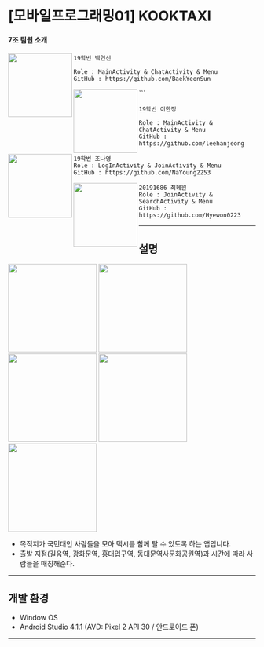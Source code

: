 # [모바일프로그래밍01] KOOKTAXI

#### 7조 팀원 소개

<img align="left" width="130" height="130" src="img/연선.jpeg"></img>
```
19학번 백연선

Role : MainActivity & ChatActivity & Menu
GitHub : https://github.com/BaekYeonSun
```

<img align="left" width="130" height="130" src="img/한정.jpeg"></img>```
```
19학번 이한정

Role : MainActivity & ChatActivity & Menu
GitHub : https://github.com/leehanjeong
```

<img align="left" width="130" height="130" src="img/나영.jpeg"></img>
```
19학번 조나영
Role : LogInActivity & JoinActivity & Menu
GitHub : https://github.com/NaYoung2253
```

<img align="left" width="130" height="130" src="img/혜원.jpeg"></img>
```
20191686 최혜원
Role : JoinActivity & SearchActivity & Menu
GitHub : https://github.com/Hyewon0223
```
---
## 설명
<div>
    <img src="https://user-images.githubusercontent.com/55418359/99452281-b1200200-2966-11eb-96ea-0192e7beb21c.jpg" width="180">
    <img src="https://user-images.githubusercontent.com/55418359/99452288-b2512f00-2966-11eb-923c-83b82fc37abf.jpg" width="180">
    <img src="https://user-images.githubusercontent.com/55418359/99452289-b2e9c580-2966-11eb-9136-fec9ec33d89a.jpg" width="180">
    <img src="https://user-images.githubusercontent.com/55418359/99452292-b3825c00-2966-11eb-9f01-fbe6168c44da.jpg" width="180">
    <img src="https://user-images.githubusercontent.com/55418359/99683573-d70ee900-2ac3-11eb-8c53-8fae631ba652.jpg" width="180">
</div>

- 목적지가 국민대인 사람들을 모아 택시를 함께 탈 수 있도록 하는 앱입니다.
- 출발 지점(길음역, 광화문역, 홍대입구역, 동대문역사문화공원역)과 시간에 따라 사람들을 매칭해준다.
---
## 개발 환경
- Window OS
- Android Studio 4.1.1 (AVD: Pixel 2 API 30 / 안드로이드 폰)
---

